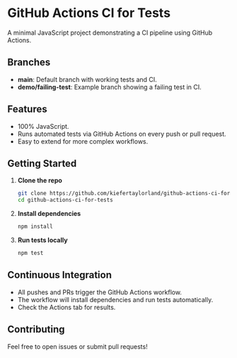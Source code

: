 # GitHub Actions CI for Tests

A minimal JavaScript project demonstrating a CI pipeline using GitHub Actions.

## Branches

- **main**: Default branch with working tests and CI.
- **demo/failing-test**: Example branch showing a failing test in CI.

## Features

- 100% JavaScript.
- Runs automated tests via GitHub Actions on every push or pull request.
- Easy to extend for more complex workflows.

## Getting Started

1. **Clone the repo**

   ```bash
   git clone https://github.com/kiefertaylorland/github-actions-ci-for-tests.git
   cd github-actions-ci-for-tests
   ```

2. **Install dependencies**

   ```bash
   npm install
   ```

3. **Run tests locally**

   ```bash
   npm test
   ```

## Continuous Integration

- All pushes and PRs trigger the GitHub Actions workflow.
- The workflow will install dependencies and run tests automatically.
- Check the Actions tab for results.

## Contributing

Feel free to open issues or submit pull requests!
